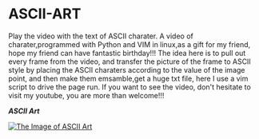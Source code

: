 # ASCII-ART
Play the video with the text of ASCII charater. A video of charater,programmed with Python and VIM in linux,as a gift for my friend, hope my friend can have fantastic birthday!!!
The idea here is to pull out every frame from the video, and transfer the picture of the frame to ASCII style by placing the ASCII charaters according to the value of the image point, and then make them emsamble,get a huge txt file, here I use a vim script to drive the page run.
If you want to see the video, don't hesitate to visit my youtube, you are more than welcome!!!  

***ASCII Art***      

[![The Image of ASCII Art](https://github.com/kyle662606957/ASCII-ART/blob/master/HappyBirthday.PNG)](https://youtu.be/MyooD22ynJY)
